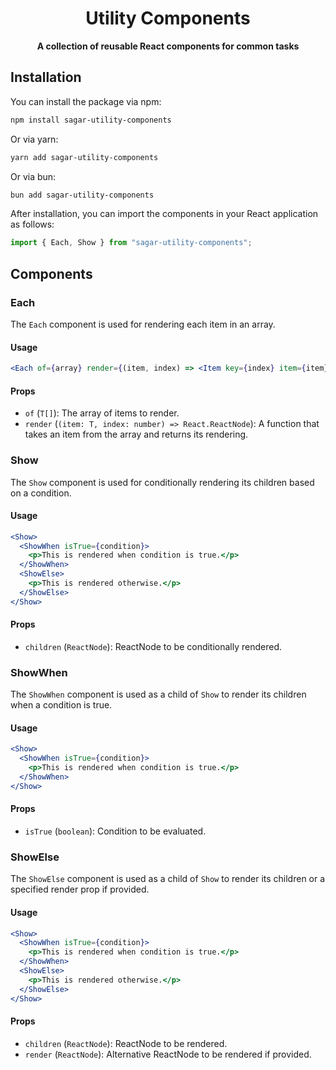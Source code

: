 <h1 align="center">
  Utility Components
</h1>

<p align="center">
  <b>A collection of reusable React components for common tasks</b>
</p>

## Installation

You can install the package via npm:

```bash
npm install sagar-utility-components
```

Or via yarn:

```bash
yarn add sagar-utility-components
```

Or via bun:

```bash
bun add sagar-utility-components
```

After installation, you can import the components in your React application as follows:

```jsx
import { Each, Show } from "sagar-utility-components";
```

## Components

### Each

The `Each` component is used for rendering each item in an array.

#### Usage

```jsx
<Each of={array} render={(item, index) => <Item key={index} item={item} />} />
```

#### Props

- `of` (`T[]`): The array of items to render.
- `render` (`(item: T, index: number) => React.ReactNode`): A function that takes an item from the array and returns its rendering.

### Show

The `Show` component is used for conditionally rendering its children based on a condition.

#### Usage

```jsx
<Show>
  <ShowWhen isTrue={condition}>
    <p>This is rendered when condition is true.</p>
  </ShowWhen>
  <ShowElse>
    <p>This is rendered otherwise.</p>
  </ShowElse>
</Show>
```

#### Props

- `children` (`ReactNode`): ReactNode to be conditionally rendered.

### ShowWhen

The `ShowWhen` component is used as a child of `Show` to render its children when a condition is true.

#### Usage

```jsx
<Show>
  <ShowWhen isTrue={condition}>
    <p>This is rendered when condition is true.</p>
  </ShowWhen>
</Show>
```

#### Props

- `isTrue` (`boolean`): Condition to be evaluated.

### ShowElse

The `ShowElse` component is used as a child of `Show` to render its children or a specified render prop if provided.

#### Usage

```jsx
<Show>
  <ShowWhen isTrue={condition}>
    <p>This is rendered when condition is true.</p>
  </ShowWhen>
  <ShowElse>
    <p>This is rendered otherwise.</p>
  </ShowElse>
</Show>
```

#### Props

- `children` (`ReactNode`): ReactNode to be rendered.
- `render` (`ReactNode`): Alternative ReactNode to be rendered if provided.
